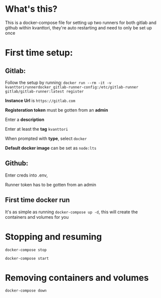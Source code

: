 # What's this?
This is a docker-compose file for setting up two runners for both gitlab and github within kvanttori, they're auto restarting and need to only be set up once

# First time setup:
## Gitlab:

Follow the setup by running:
```docker run --rm -it -v kvanttorirunnerdocker_gitlab-runner-config:/etc/gitlab-runner gitlab/gitlab-runner:latest register```

**Instance Url** is `https://gitlab.com`

**Registeration token** must be gotten from an **admin**

Enter a **description**

Enter at least the **tag** ```kvanttori``` 

When prompted with **type**, select `docker`

**Default docker image** can be set as `node:lts`

## Github:

Enter creds into .env,

Runner token has to be gotten from an admin

## First time docker run
It's as simple as running ```docker-compose up -d```, this will create the containers and volumes for you

#  Stopping and resuming
```docker-compose stop```

```docker-compose start```

# Removing containers and volumes
```docker-compose down```
